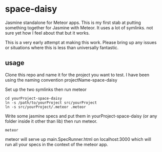 space-daisy
===========

Jasmine standalone for Meteor apps. 
This is my first stab at putting something together for Jasmine with Meteor.
It uses a lot of symlinks. not sure yet how I feel about that but it works.

This is a very early attempt at making this work. Please bring up any issues
or situations where this is less than universally fantastic.

usage
-----

Clone this repo and name it for the project you want to test.
I have been using the naming convention projectName-space-daisy

Set up the two symlinks then run meteor

    cd yourProject-space-daisy
    ln -s /path/to/yourProject src/yourProject
    ln -s src/yourProject/.meteor .meteor

Write some jasmine specs and put them in yourProject-space-daisy (or any folder
inside it other than lib) then run meteor.

    meteor

meteor will serve up main.SpecRunner.html on localhost:3000 which will run all 
your specs in the context of the meteor app. 
